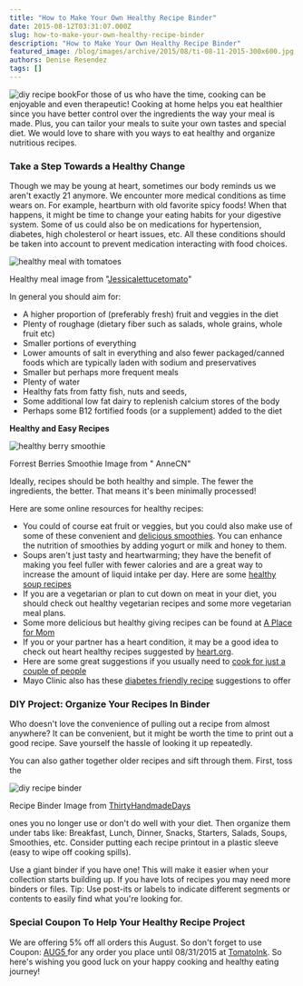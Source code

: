 ```yaml
---
title: "How to Make Your Own Healthy Recipe Binder"
date: 2015-08-12T03:31:07.000Z
slug: how-to-make-your-own-healthy-recipe-binder
description: "How to Make Your Own Healthy Recipe Binder"
featured_image: /blog/images/archive/2015/08/ti-08-11-2015-300x600.jpg
authors: Denise Resendez
tags: []
---
```


![diy recipe book](/blog/images/archive/2015/08/ti-08-11-2015-300x600.jpg)For those of us who have the time, cooking can be enjoyable and even therapeutic! Cooking at home helps you eat healthier since you have better control over the ingredients the way your meal is made. Plus, you can tailor your meals to suite your own tastes and special diet. We would love to share with you ways to eat healthy and organize nutritious recipes.

### **Take a Step Towards a Healthy Change**

Though we may be young at heart, sometimes our body reminds us we aren't exactly 21 anymore. We encounter more medical conditions as time wears on. For example, heartburn with old favorite spicy foods! When that happens, it might be time to change your eating habits for your digestive system. Some of us could also be on medications for hypertension, diabetes, high cholesterol or heart issues, etc. All these conditions should be taken into account to prevent medication interacting with food choices.

![healthy meal with tomatoes](/blog/images/archive/2015/08/3630988160_9dc1b275c6_o-632x482.jpg)

Healthy meal image from "[Jessicalettucetomato](https://www.flickr.com/photos/jessicalettucetomato/3630988160/in/photolist-6wRLh9-7LBU6n-7hhhXq-ciJSUE-arHwgt-63bqvy-ehKYYB-CMoSD-kxAEtw-a35zvH-9AnBwu-5ZmcXw-nrZLp-iSag98-vUgpBN-ejpeTA-3A6tcT-a33gxf-bv5PWn-e7vwZM-fCYwDW-6wMzRM-a3rQPG-fWL13h-74XjNu-9dF1n4-7V5ueZ-rYHReU-7QzZff-63HgJd-6tCUbg-jUF74c-dcVS49-d5HCQJ-oKc5x3-6eLHr5-cmS6NC-nEajUN-9Jwp3h-4wpVK3-6DQv3W-cC2Vzb-a3PHAS-bNzRsx-a35KTp-k4bD2j-9tdheS-fgQds6-5b5CnB-oY4ZmL)"

In general you should aim for:

* A higher proportion of (preferably fresh) fruit and veggies in the diet
* Plenty of roughage (dietary fiber such as salads, whole grains, whole fruit etc)
* Smaller portions of everything
* Lower amounts of salt in everything and also fewer packaged/canned foods which are typically laden with sodium and preservatives
* Smaller but perhaps more frequent meals
* Plenty of water
* Healthy fats from fatty fish, nuts and seeds,
* Some additional low fat dairy to replenish calcium stores of the body
* Perhaps some B12 fortified foods (or a supplement) added to the diet

**Healthy and Easy Recipes**

![healthy berry smoothie ](/blog/images/archive/2015/08/7189773492_be4538e0fe_o-632x976.jpg)

Forrest Berries Smoothie Image from " AnneCN"

Ideally, recipes should be both healthy and simple. The fewer the ingredients, the better. That means it's been minimally processed!

Here are some online resources for healthy recipes:

* You could of course eat fruit or veggies, but you could also make use of some of these convenient and [delicious smoothies](http://www.prevention.com/food/healthy-recipes/20-super-healthy-smoothie-recipes). You can enhance the nutrition of smoothies by adding yogurt or milk and honey to them.
* Soups aren't just tasty and heartwarming; they have the benefit of making you feel fuller with fewer calories and are a great way to increase the amount of liquid intake per day. Here are some [healthy soup recipes](http://www.bbcgoodfood.com/recipes/collection/healthy-vegetarian)
* If you are a vegetarian or plan to cut down on meat in your diet, you should check out healthy vegetarian recipes and some more vegetarian meal plans.
* Some more delicious but healthy giving recipes can be found at [A Place for Mom](http://www.aplaceformom.com/blog/2013-3-15-easy-recipes-for-senior-nutritio/)
* If you or your partner has a heart condition, it may be a good idea to check out heart healthy recipes suggested by [heart.org](http://www.heart.org/HEARTORG/GettingHealthy/NutritionCenter/Recipes/Heart-Healthy-Recipes%5FUCM%5F465114%5FRecipeLanding.jsp).
* Here are some great suggestions if you usually need to [cook for just a couple of people](http://www.seniorchef.co.nz/recipes)
* Mayo Clinic also has these [diabetes friendly recipe](http://www.mayoclinic.org/healthy-lifestyle/recipes/diabetes-meal-plan-recipes/rcs-20077150) suggestions to offer

### **DIY Project: Organize Your Recipes In Binder**

Who doesn't love the convenience of pulling out a recipe from almost anywhere? It can be convenient, but it might be worth the time to print out a good recipe. Save yourself the hassle of looking it up repeatedly.

You can also gather together older recipes and sift through them. First, toss the

![diy recipe binder ](/blog/images/archive/2015/08/minirecipebinder30days.png)

Recipe Binder Image from [ThirtyHandmadeDays](http://www.thirtyhandmadedays.com/2015/01/printable-mini-recipe-binder/)

ones you no longer use or don't do well with your diet. Then organize them under tabs like: Breakfast, Lunch, Dinner, Snacks, Starters, Salads, Soups, Smoothies, etc. Consider putting each recipe printout in a plastic sleeve (easy to wipe off cooking spills).

Use a giant binder if you have one! This will make it easier when your collection starts building up. If you have lots of recipes you may need more binders or files. Tip: Use post-its or labels to indicate different segments or contents to easily find what you're looking for.

### **Special Coupon To Help Your Healthy Recipe Project**

We are offering 5% off all orders this August. So don't forget to use Coupon: [AUG5 ](https://www.tomatoink.com)for any order you place until 08/31/2015 at [TomatoInk](https://www.tomatoink.com). So here's wishing you good luck on your happy cooking and healthy eating journey!